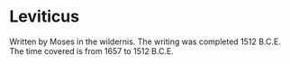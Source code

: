 # Leviticus

Written by Moses in the wildernis. The writing was completed 1512 B.C.E. The time covered is from 1657 to 1512 B.C.E.
